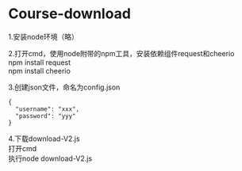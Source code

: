 # Course-download

1.安装node环境（略）

2.打开cmd，使用node附带的npm工具，安装依赖组件request和cheerio  
npm install request   
npm install cheerio

3.创建json文件，命名为config.json

    { 
      "username": "xxx", 
      "password": "yyy"
    }

4.下载download-V2.js  
  打开cmd     
  执行node download-V2.js
